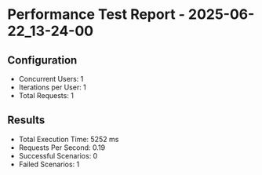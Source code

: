 # Performance Test Report - 2025-06-22_13-24-00

## Configuration
- Concurrent Users: 1
- Iterations per User: 1
- Total Requests: 1

## Results
- Total Execution Time: 5252 ms
- Requests Per Second: 0.19
- Successful Scenarios: 0
- Failed Scenarios: 1
